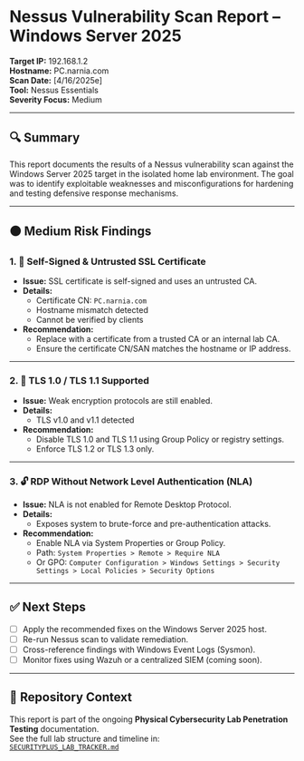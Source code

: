 # Nessus Vulnerability Scan Report – Windows Server 2025
**Target IP:** 192.168.1.2  
**Hostname:** PC.narnia.com  
**Scan Date:** [4/16/2025e]  
**Tool:** Nessus Essentials  
**Severity Focus:** Medium  

---

## 🔍 Summary

This report documents the results of a Nessus vulnerability scan against the Windows Server 2025 target in the isolated home lab environment. The goal was to identify exploitable weaknesses and misconfigurations for hardening and testing defensive response mechanisms.

---

## 🟠 Medium Risk Findings

### 1. 📛 Self-Signed & Untrusted SSL Certificate
- **Issue:** SSL certificate is self-signed and uses an untrusted CA.
- **Details:**
  - Certificate CN: `PC.narnia.com`
  - Hostname mismatch detected
  - Cannot be verified by clients
- **Recommendation:**
  - Replace with a certificate from a trusted CA or an internal lab CA.
  - Ensure the certificate CN/SAN matches the hostname or IP address.

---

### 2. 🔐 TLS 1.0 / TLS 1.1 Supported
- **Issue:** Weak encryption protocols are still enabled.
- **Details:**
  - TLS v1.0 and v1.1 detected
- **Recommendation:**
  - Disable TLS 1.0 and TLS 1.1 using Group Policy or registry settings.
  - Enforce TLS 1.2 or TLS 1.3 only.

---

### 3. 🔓 RDP Without Network Level Authentication (NLA)
- **Issue:** NLA is not enabled for Remote Desktop Protocol.
- **Details:**
  - Exposes system to brute-force and pre-authentication attacks.
- **Recommendation:**
  - Enable NLA via System Properties or Group Policy.
  - Path: `System Properties > Remote > Require NLA`  
  - Or GPO: `Computer Configuration > Windows Settings > Security Settings > Local Policies > Security Options`

---

## ✅ Next Steps

- [ ] Apply the recommended fixes on the Windows Server 2025 host.
- [ ] Re-run Nessus scan to validate remediation.
- [ ] Cross-reference findings with Windows Event Logs (Sysmon).
- [ ] Monitor fixes using Wazuh or a centralized SIEM (coming soon).

---

## 📁 Repository Context

This report is part of the ongoing **Physical Cybersecurity Lab Penetration Testing** documentation.  
See the full lab structure and timeline in:  
[`SECURITYPLUS_LAB_TRACKER.md`](../SECURITYPLUS_LAB_TRACKER.md)
